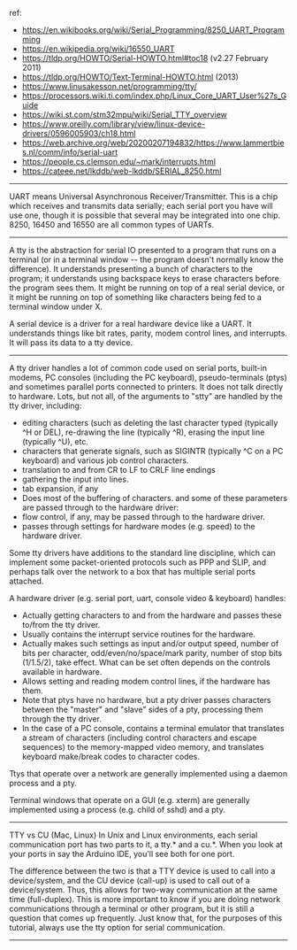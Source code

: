 ref:

- https://en.wikibooks.org/wiki/Serial_Programming/8250_UART_Programming
- https://en.wikipedia.org/wiki/16550_UART
- https://tldp.org/HOWTO/Serial-HOWTO.html#toc18 (v2.27 February 2011)
- https://tldp.org/HOWTO/Text-Terminal-HOWTO.html (2013)
- https://www.linusakesson.net/programming/tty/
- https://processors.wiki.ti.com/index.php/Linux_Core_UART_User%27s_Guide
- https://wiki.st.com/stm32mpu/wiki/Serial_TTY_overview
- https://www.oreilly.com/library/view/linux-device-drivers/0596005903/ch18.html
- https://web.archive.org/web/20200207194832/https://www.lammertbies.nl/comm/info/serial-uart
- https://people.cs.clemson.edu/~mark/interrupts.html
- https://cateee.net/lkddb/web-lkddb/SERIAL_8250.html

---

UART means Universal Asynchronous Receiver/Transmitter. This is a chip which receives and transmits data serially; each serial port you have will use one, though it is possible that several may be integrated into one chip. 8250, 16450 and 16550 are all common types of UARTs.

---

A tty is the abstraction for serial IO presented to a program that runs on a terminal (or in a terminal window -- the program doesn't normally know the difference). It understands presenting a bunch of characters to the program; it understands using backspace keys to erase characters before the program sees them. It might be running on top of a real serial device, or it might be running on top of something like characters being fed to a terminal window under X.

A serial device is a driver for a real hardware device like a UART. It understands things like bit rates, parity, modem control lines, and interrupts. It will pass its data to a tty device.

---

A tty driver handles a lot of common code used on serial ports, built-in modems, PC consoles (including the PC keyboard), pseudo-terminals (ptys) and sometimes parallel ports connected to printers. It does not talk directly to hardware. Lots, but not all, of the arguments to "stty" are handled by the tty driver, including:

- editing characters (such as deleting the last character typed (typically ^H or DEL), re-drawing the line (typically ^R), erasing the input line (typically ^U), etc.
- characters that generate signals, such as SIGINTR (typically ^C on a PC keyboard) and various job control characters.
- translation to and from CR to LF to CRLF line endings
- gathering the input into lines.
- tab expansion, if any
- Does most of the buffering of characters.
and some of these parameters are passed through to the hardware driver:
- flow control, if any, may be passed through to the hardware driver.
- passes through settings for hardware modes (e.g. speed) to the hardware driver.

Some tty drivers have additions to the standard line discipline, which can implement some packet-oriented protocols such as PPP and SLIP, and perhaps talk over the network to a box that has multiple serial ports attached.

A hardware driver (e.g. serial port, uart, console video & keyboard) handles:
- Actually getting characters to and from the hardware and passes these to/from the tty driver.
- Usually contains the interrupt service routines for the hardware.
- Actually makes such settings as input and/or output speed, number of bits per character, odd/even/no/space/mark parity, number of stop bits (1/1.5/2), take effect. What can be set often depends on the controls available in hardware.
- Allows setting and reading modem control lines, if the hardware has them.
- Note that ptys have no hardware, but a pty driver passes characters between the "master" and "slave" sides of a pty, processing them through the tty driver.
- In the case of a PC console, contains a terminal emulator that translates a stream of characters (including control characters and escape sequences) to the memory-mapped video memory, and translates keyboard make/break codes to character codes.

Ttys that operate over a network are generally implemented using a daemon process and a pty.

Terminal windows that operate on a GUI (e.g. xterm) are generally implemented using a process (e.g. child of sshd) and a pty.

---

TTY vs CU (Mac, Linux)
In Unix and Linux environments, each serial communication port has two parts to it, a tty.* and a cu.*. When you look at your ports in say the Arduino IDE, you'll see both for one port.

The difference between the two is that a TTY device is used to call into a device/system, and the CU device (call-up) is used to call out of a device/system. Thus, this allows for two-way communication at the same time (full-duplex). This is more important to know if you are doing network communications through a terminal or other program, but it is still a question that comes up frequently. Just know that, for the purposes of this tutorial, always use the tty option for serial communication.

---

